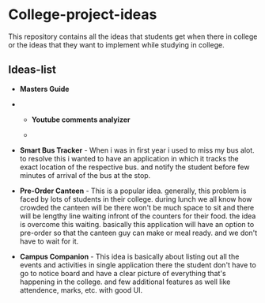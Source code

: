 # College-project-ideas

This repository contains all the ideas that students get when there in college or the ideas that they want to implement while studying in college.

## Ideas-list
- **Masters Guide**

- - **Youtube comments analyizer**
 
  - 
- **Smart Bus Tracker** - When i was in first year i used to miss my bus alot. to resolve this i wanted to have an application in which it tracks the exact location of the respective bus. and notify the student before few minutes of arrival of the bus at the stop.

- **Pre-Order Canteen** - This is a popular idea. generally, this problem is faced by lots of students in their college. during lunch we all know how crowded the canteen will be there won't be much space to sit and there will be lengthy line waiting infront of the counters
  for their food. the idea is overcome this waiting. basically this application will have an option to pre-order so that the canteen guy can make or meal ready. and we don't have to wait for it.

- **Campus Companion** - This idea is basically about listing out all the events and activities in single application there the student don't have to go to notice board and have a clear picture of everything that's happening in the college. and few additional features as well like attendence, marks, etc. with good UI.
